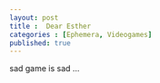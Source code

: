 ```yaml
---
layout: post
title :  Dear Esther
categories : [Ephemera, Videogames]
published: true
---
```

sad game is sad ... 

